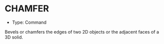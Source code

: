 # CHAMFER

- Type: Command

Bevels or chamfers the edges of two 2D objects or the adjacent faces of a 3D solid.
